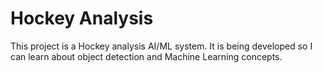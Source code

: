# Hockey Analysis

This project is a Hockey analysis AI/ML system. It is being developed so I can learn about object detection and Machine Learning concepts.
